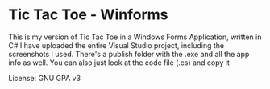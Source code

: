 # Tic Tac Toe - Winforms
This is my version of Tic Tac Toe in a Windows Forms Application, written in C#
I have uploaded the entire Visual Studio project, including the screenshots I used.
There's a publish folder with the .exe and all the app info as well.
You can also just look at the code file (.cs) and copy it

License: GNU GPA v3
